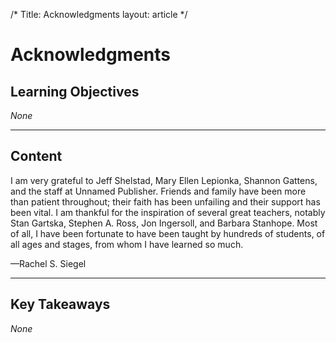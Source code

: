 /*
Title: Acknowledgments
layout: article
*/

# Acknowledgments

## Learning Objectives

*None*

---

## Content

I am very grateful to Jeff Shelstad, Mary Ellen Lepionka, Shannon Gattens, and the staff at Unnamed Publisher. Friends and family have been more than patient throughout; their faith has been unfailing and their support has been vital. I am thankful for the inspiration of several great teachers, notably Stan Gartska, Stephen A. Ross, Jon Ingersoll, and Barbara Stanhope. Most of all, I have been fortunate to have been taught by hundreds of students, of all ages and stages, from whom I have learned so much.

—Rachel S. Siegel



---

## Key Takeaways

*None*
